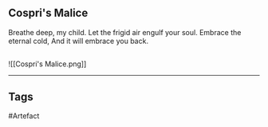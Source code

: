 ## Cospri's Malice
Breathe deep, my child.
Let the frigid air engulf your soul.
Embrace the eternal cold,
And it will embrace you back.
## 
![[Cospri's Malice.png]]

---
## Tags
#Artefact